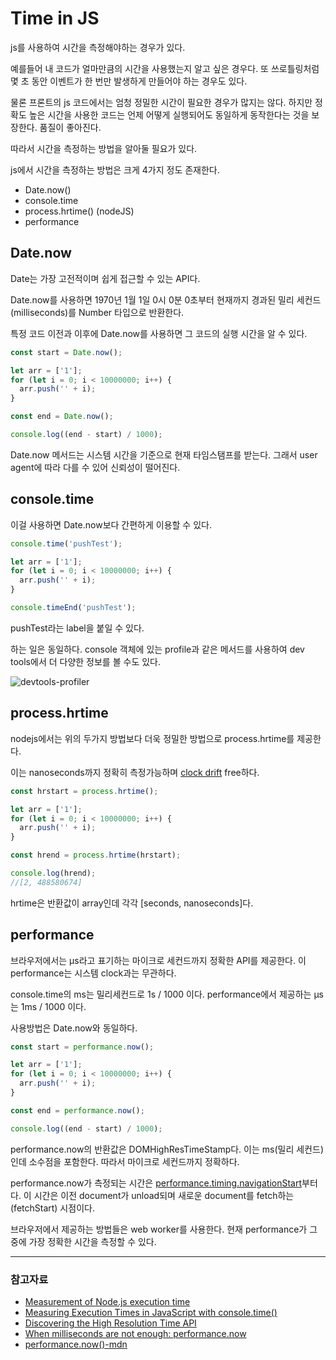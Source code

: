 # Time in JS

js를 사용하여 시간을 측정해야하는 경우가 있다.

예를들어 내 코드가 얼마만큼의 시간을 사용했는지 알고 싶은 경우다.
또 쓰로틀링처럼 몇 초 동안 이벤트가 한 번만 발생하게 만들어야 하는 경우도 있다.

물론 프론트의 js 코드에서는 엄청 정밀한 시간이 필요한 경우가 많지는 않다.
하지만 정확도 높은 시간을 사용한 코드는 언제 어떻게 실행되어도 동일하게 동작한다는 것을 보장한다. 품질이 좋아진다.

따라서 시간을 측정하는 방법을 알아둘 필요가 있다.

js에서 시간을 측정하는 방법은 크게 4가지 정도 존재한다.

- Date.now()
- console.time
- process.hrtime() (nodeJS)
- performance

## Date.now

Date는 가장 고전적이며 쉽게 접근할 수 있는 API다.

Date.now를 사용하면 1970년 1월 1일 0시 0분 0초부터 현재까지 경과된 밀리 세컨드(milliseconds)를 Number 타입으로 반환한다.

특정 코드 이전과 이후에 Date.now를 사용하면 그 코드의 실행 시간을 알 수 있다.

```js
const start = Date.now();

let arr = ['1'];
for (let i = 0; i < 10000000; i++) {
  arr.push('' + i);
}

const end = Date.now();

console.log((end - start) / 1000);
```

Date.now 메서드는 시스템 시간을 기준으로 현재 타임스탬프를 받는다. 그래서 user agent에 따라 다를 수 있어 신뢰성이 떨어진다.

## console.time

이걸 사용하면 Date.now보다 간편하게 이용할 수 있다.

```js
console.time('pushTest');

let arr = ['1'];
for (let i = 0; i < 10000000; i++) {
  arr.push('' + i);
}

console.timeEnd('pushTest');
```

pushTest라는 label을 붙일 수 있다.

하는 일은 동일하다. console 객체에 있는 profile과 같은 메서드를 사용하여 dev tools에서 더 다양한 정보를 볼 수도 있다.

![devtools-profiler](https://user-images.githubusercontent.com/24724691/59844588-4136d200-9396-11e9-9246-202df143ab0f.PNG)

## process.hrtime

nodejs에서는 위의 두가지 방법보다 더욱 정밀한 방법으로 process.hrtime를 제공한다.

이는 nanoseconds까지 정확히 측정가능하며 [clock drift](https://en.wikipedia.org/wiki/Clock_drift) free하다.

```js
const hrstart = process.hrtime();

let arr = ['1'];
for (let i = 0; i < 10000000; i++) {
  arr.push('' + i);
}

const hrend = process.hrtime(hrstart);

console.log(hrend);
//[2, 488580674]
```

hrtime은 반환값이 array인데 각각 [seconds, nanoseconds]다.

## performance

브라우저에서는 μs라고 표기하는 마이크로 세컨드까지 정확한 API를 제공한다. 이 performance는 시스템 clock과는 무관하다.

console.time의 ms는 밀리세컨드로 1s / 1000 이다.
performance에서 제공하는 μs는 1ms / 1000 이다.

사용방법은 Date.now와 동일하다.

```js
const start = performance.now();

let arr = ['1'];
for (let i = 0; i < 10000000; i++) {
  arr.push('' + i);
}

const end = performance.now();

console.log((end - start) / 1000);
```

performance.now의 반환값은 DOMHighResTimeStamp다. 이는 ms(밀리 세컨드)인데 소수점을 포함한다. 따라서 마이크로 세컨드까지 정확하다.

performance.now가 측정되는 시간은 [performance.timing.navigationStart](https://www.w3.org/TR/navigation-timing/#dom-performancetiming-navigationstart)부터다.
이 시간은 이전 document가 unload되며 새로운 document를 fetch하는(fetchStart) 시점이다.

브라우저에서 제공하는 방법들은 web worker를 사용한다. 현재 performance가 그 중에 가장 정확한 시간을 측정할 수 있다.

---

### 참고자료

- [Measurement of Node.js execution time](https://blog.abelotech.com/posts/measure-execution-time-nodejs-javascript/)
- [Measuring Execution Times in JavaScript with console.time()](https://mariusschulz.com/blog/measuring-execution-times-in-javascript-with-consoletime)
- [Discovering the High Resolution Time API](https://www.sitepoint.com/discovering-the-high-resolution-time-api/)
- [When milliseconds are not enough: performance.now](https://developers.google.com/web/updates/2012/08/When-milliseconds-are-not-enough-performance-now)
- [performance.now()-mdn](https://developer.mozilla.org/ko/docs/Web/API/Performance/now)
